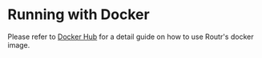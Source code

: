 # Running with Docker

Please refer to [Docker Hub](https://hub.docker.com/repository/docker/fonoster/routr) for a detail guide on how to use Routr's docker image.